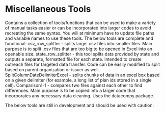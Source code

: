 # Miscellaneous Tools

Contains a collection of tools/functions that can be used to make a variety of manual tasks easier or can be incorporated into larger codes to avoid recreating the same syntax. You will at minimum have to update
file paths and variable names to use these tools.
The below tools are complete and functional:
csv_row_splitter - splits large .csv files into smaller files. Main purpose is to split .csv files that are too big to be opened in Excel into an openable size.
state_row_splitter - this tool splits data provided by state and outputs a separate, formatted file for each state. Intended to create outreach files for targeted data transfer. Code can be easily modified to 
                     split based on parent organization or issuer as well. 
SplitColumnDateDelimiterExcel - splits chunks of data in an excel box based on a given delimiter (for example, a long list of plan ids stored in a single cell).
Comparison1-1 - compares two files against each other to find differences. Main purpose is to be copied into a larger code that incorporates any necessary data cleaning. Uses the datacompy package.

The below tools are still in development and should be used with caution:


